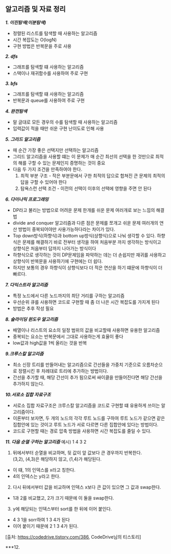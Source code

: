 ## 알고리즘 및 자료 정리
***1. 이진탐색(이분탐색)***
 - 정렬된 리스트를 탐색할 때 사용하는 알고리즘
 - 시간 복잡도는 O(logN)
 - 구현 방법은 반복문을 주로 사용

***2. dfs***
 - 그래프를 탐색할 떄 사용하는 알고리즘
 - 스택이나 재귀함수를 사용하여 주로 구현 

***3. bfs***
 - 그래프를 탐색할 떄 사용하는 알고리즘
 - 반복문과 queue를 사용하여 주로 구현

***4. 완전탐색***
- 말 글대로 모든 경우의 수를 탐색할 때 사용하는 알고리즘
- 입력값이 적을 때만 쉬운 구현 난이도로 인해 사용

***5. 그리드 알고리즘***
- 매 순간 가장 좋은 선택지만 선택하는 알고리즘
- 그리드 알고리즘을 사용할 떄는 이 문제가 매 순간 최선의 선택을 한 것만으로 최적의 해를 구할 수 있는 문제인지 증명하는 것이 중요
- 다음 두 가지 조건을 만족하여야 한다.
   1) 최적 부분 구조 - 작은 부분문에서 구한 최적의 답으로 합쳐진 큰 문제의 최적의 답을 구할 수 있어야 한다
   2) 탐욕스런 선택 조건 - 이전의 선택이 이후의 선택에 영향을 주면 안 된다

***6. 다이나믹 프로그래밍***
- DP라고 불리는 방법으로 어려운 문제 한개를 쉬운 문제 여러개로 보는 느낌의 해결법
- divide and conquer 알고리즘과 다른 점은 문제를 쪼개고 쉬운 문제 여러개의 연산 방법이 중복되어야만 사용가능하다라는 차이가 있다.
- Top down방식(하향식)과 bottom up방식(상향식)으로 나눠 생각할 수 있다. 하향식은 문제를 해결하기 바로 전부터 생각을 하여 처음부분
까지 생각하는 방식이고 상향식은 처음부터 답까지 나아가는 방식이다
- 하향식으로 생각하는 것이 DP문제임을 파악하는 데는 더 손쉽지만 재귀를 사용하고 상향식이 반복문을 사용하기에 구현에는 더 쉽다.
- 하지만 보통의 경우 하향식이 상향식보다 더 적은 연산을 하기 떄문에 하향식이 더 빠르다.

***7. 다익스트라 알고리즘***
- 특정 노드에서 다른 노드까지의 최단 거리를 구하는 알고리즘
- 우선순위 큐를 사용하면 코드로 구현할 때 좀 더 나은 시간 복잡도를 가지게 된다
- 방법은 추후 작성 필요

***8. 슬라이딩 윈도우 알고리즘***
 - 배열이나 리스트의 요소의 일정 범위의 값을 비교할때 사용하면 유용한 알고리즘
 - 중복되는 요소는 반복문에서 그대로 사용하는게 효율이 좋다
 - low값과 high값을 1씩 올리는 것을 반복

***9.크루스칼 알고리즘***
- 최소 신장 트리를 만들어내는 알고리즘으로 간선들을 가중치 기준으로 오름차순으로 정렬시킨 후 차례대로 트리에 추가하는 방법이다.
- 간선을 추가할 때, 해당 간선이 추가 됨으로써 싸이클을 만들어진다면 해당 간선을 추가하지 않는다.

***10.서로소 집합 자료구조***
- 서로소 집합 자료구조은 크루스칼 알고리즘을 코드로 구현할 떄 유용하게 쓰이는 알고리즘이다. 
- 이론부터 보자면, 두 개의 노드의 각각 루트 노드를 구하여 루트 노드가 같으면 같은 집합안에 있는 것이고 루트 노드가 서로 다르면 다른 집합안에 있다는 방법이다.
- 코드로 구현할 때는 경로 압축 방법을 사용하면 시간 복잡도를 줄일 수 있다.


***11. 다음 순열 구하는 알고리즘***
예시) 1 4 3 2   
1) 뒤에서부터 순열을 비교하며, 뒷 값이 앞 값보다 큰 경우까지 반복한다.  
   (3,2), (4,3)은 해당하지 않고,  (1,4)가 해당된다.
- 이 떄, 1의 인덱스를 x라고 칭한다.
- 4의 인덱스는 y라고 한다.
2) 다시 뒤에서부터 값을 비교하며 인덱스 x보다 큰 값이 있으면 그 값과 swap한다.
- 1과 2를 비교했고, 2가 크기 때문에 이 둘을 swap한다.
3) y에 해당되는 인덱스부터 sort를 한 뒤에 이어 붙인다.
- 4 3 1을 sorr하여 1 3 4가 된다
- 이어 붙이기 때문에 2 1 3 4가 된다.  

[출처: https://codedrive.tistory.com/386, CodeDrive님의 티스토리]

***12. 